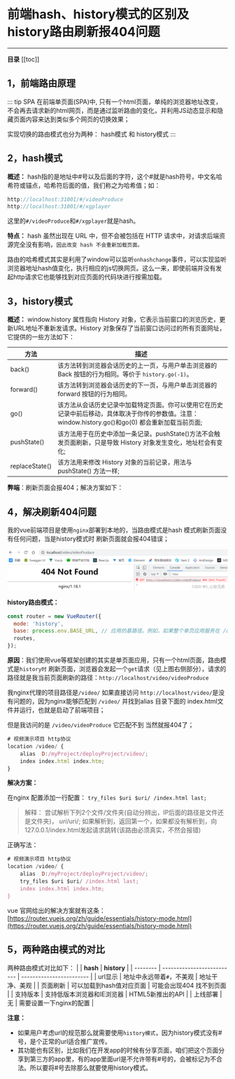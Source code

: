 
# 前端hash、history模式的区别及history路由刷新报404问题


___
**目录**
[[toc]]

## 1，前端路由原理


::: tip SPA
 在前端单页面(SPA)中, 只有一个html页面，单纯的浏览器地址改变，不会再去请求新的html网页，而是通过监听路由的变化，并利用JS动态显示和隐藏页面内容来达到类似多个网页的切换效果；

实现切换的路由模式也分为两种： hash模式 和 history模式
:::



## 2，hash模式
**概述：**
hash指的是地址中#号以及后面的字符，这个#就是hash符号，中文名哈希符或锚点，哈希符后面的值，我们称之为哈希值；如：

```javascript
http://localhost:31001/#/videoProduce
http://localhost:31001/#/xgplayer
```

这里的`#/videoProduce`和`#/xgplayer`就是hash。

**特点：**
hash 虽然出现在 URL 中，但不会被包括在 HTTP 请求中，对请求后端资源完全没有影响，`因此改变 hash 不会重新加载页面。`

路由的哈希模式其实是利用了window可以监听`onhashchange`事件，可以实现监听浏览器地址hash值变化，执行相应的js切换网页。这么一来，即使前端并没有发起http请求它也能够找到对应页面的代码块进行按需加载。

## 3，history模式
**概述：**
window.history 属性指向 History 对象，它表示当前窗口的浏览历史，更新URL地址不重新发请求。History 对象保存了当前窗口访问过的所有页面网址，它提供的一些方法如下：

| 方法           | 描述                                                         |
| -------------- | ------------------------------------------------------------ |
| back()         | 该方法转到浏览器会话历史的上一页，与用户单击浏览器的 Back 按钮的行为相同。等价于 `history.go(-1)`。 |
| forward()      | 该方法转到浏览器会话历史的下一页，与用户单击浏览器的 forward 按钮的行为相同。 |
| go()           | 该方法从会话历史记录中加载特定页面。你可以使用它在历史记录中前后移动，具体取决于你传的参数值。注意：window.history.go()和go(0) 都会重新加载当前页面; |
| pushState()    | 该方法用于在历史中添加一条记录。pushState()方法不会触发页面刷新，只是导致 History 对象发生变化，地址栏会有变化; |
| replaceState() | 该方法用来修改 History 对象的当前记录，用法与 pushState() 方法一样; |



**弊端**：刷新页面会报404；解决方案如下：

## 4，解决刷新404问题

我的vue前端项目是使用`nginx`部署到本地的，当路由模式是hash 模式刷新页面没有任何问题，当是history模式时 刷新页面就会报404错误；

![在这里插入图片描述](../images/history.png)

**history路由模式：**
```javascript
const router = new VueRouter({
  mode: 'history',
  base: process.env.BASE_URL, // 应用的基路径。例如，如果整个单页应用服务在 /app/ 下，然后 base 就应该设为 “/app/”
  routes,
});
```



**原因**：我们使用vue等框架创建的其实是单页面应用，只有一个html页面，路由模式是`history时`
刷新页面，浏览器会发起一个`get`请求（见上图右侧部分），请求的路径就是我当前页面刷新的路径：`http://localhost/video/videoProduce`

我nginx代理的项目路径是`/video/` 如果直接访问 `http://localhost/video/`是没有问题的，因为nginx能够匹配到 `/video/` 并找到alias 目录下面的 index.html文件并运行，也就是启动了前端项目；

但是我访问的是 `/video/videoProduce` 它匹配不到 当然就报404了；

```javascript
# 视频演示项目 http协议
location /video/ {
    alias  D:/myProject/deployProject/video/;
    index index.html index.htm;
}
```

**解决方案：**

在nginx 配置添加一行配置： `try_files $uri $uri/ /index.html last;`


> 解释：
> 尝试解析下列2个文件/文件夹(自动分辨出，IP后面的路径是文件还是文件夹)， $uri/$uri/;
> 如果解析到，返回第一个，如果都没有解析到，向127.0.0.1/index.html发起请求跳转(该路由必须真实，不然会报错)

正确写法：
```javascript
# 视频演示项目 http协议
location /video/ {
​    alias  D:/myProject/deployProject/video/;
​    try_files $uri $uri/ /index.html last;
​    index index.html index.htm;
​}
```
vue 官网给出的解决方案就有这条：[https://router.vuejs.org/zh/guide/essentials/history-mode.html](https://router.vuejs.org/zh/guide/essentials/history-mode.html)

## 5，两种路由模式的对比

两种路由模式对比如下：
|          | **hash**                   | **history**              |
| -------- | -------------------------- | ------------------------ |
| url显示  | 地址中永远带着`#`，不美观    | 地址干净、美观           |
| 页面刷新 | 可以加载到hash值对应页面   | 可能会出现404 找不到页面 |
| 支持版本 | 支持低版本浏览器和IE浏览器 | HTML5新推出的API         |
| 上线部署 | 无                         | 需要设置一下nginx的配置  |

**注意：**

 - 如果用户考虑url的规范那么就需要使用`history模式`，因为history模式没有#号，是个正常的url适合推广宣传。
 - 其功能也有区别，比如我们在开发app的时候有分享页面，咱们把这个页面分享到第三方的app里，有的app里面url是不允许带有#号的，会被标记为不合法。所以要将#号去除那么就要使用history模式。
